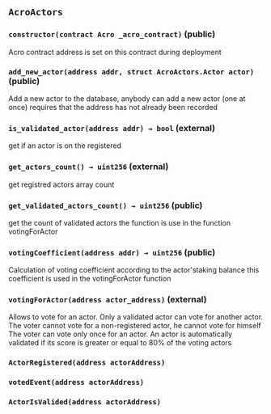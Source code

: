 ## `AcroActors`






### `constructor(contract Acro _acro_contract)` (public)



Acro contract address is set on this contract during deployment


### `add_new_actor(address addr, struct AcroActors.Actor actor)` (public)



Add a new actor to the database, anybody can add a new actor (one at once)
requires that the address has not already been recorded


### `is_validated_actor(address addr) → bool` (external)



get if an actor is on the registered


### `get_actors_count() → uint256` (external)

get registred actors array count




### `get_validated_actors_count() → uint256` (public)



get the count of validated actors
the function is use in the function votingForActor


### `votingCoefficient(address addr) → uint256` (public)



Calculation of voting coefficient according to the actor'staking balance
this coefficient is used in the votingForActor function


### `votingForActor(address actor_address)` (external)



Allows to vote for an actor. Only a validated actor can vote for another actor.
The voter cannot vote for a non-registered actor, he cannot vote for himself
The voter can vote only once for an actor.
An actor is automatically validated if its score is greater or equal to 80% of the voting actors



### `ActorRegistered(address actorAddress)`





### `votedEvent(address actorAddress)`





### `ActorIsValided(address actorAddress)`





